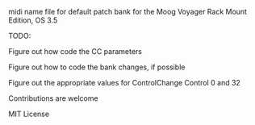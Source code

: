 midi name file for default patch bank for the Moog Voyager Rack Mount Edition, OS 3.5

TODO:

Figure out how code the CC parameters

Figure out how to code the bank changes, if possible

Figure out the appropriate values for ControlChange Control 0 and 32


Contributions are welcome

MIT License
